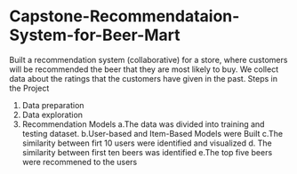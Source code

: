 # Capstone-Recommendataion-System-for-Beer-Mart
Built a recommendation system (collaborative) for a store, where customers will be recommended the beer that they are most likely to buy. We collect data about the ratings that the customers have given in the past.
Steps in the Project
1. Data preparation
2. Data exploration
3. Recommendation Models
   a.The data was divided into training and testing dataset.
   b.User-based and Item-Based Models were Built
   c.The similarity between firt 10 users were identified and visualized
   d. The similarity between first ten beers was identified
   e.The top five beers were recommened to the users



